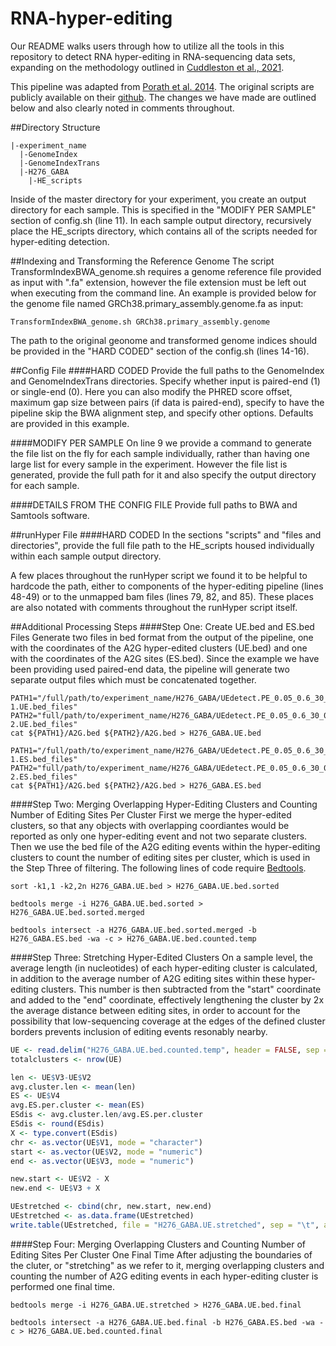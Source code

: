 # RNA-hyper-editing

Our README walks users through how to utilize all the tools in this repository to detect RNA hyper-editing in RNA-sequencing data sets, expanding on the methodology outlined in [Cuddleston et al., 2021](https://www.biorxiv.org/content/10.1101/2021.06.10.447947v1).

This pipeline was adapted from [Porath et al. 2014](https://www.nature.com/articles/ncomms5726). The original scripts are publicly available on their [github](https://github.com/hagitpt/Hyper-editing). The changes we have made are outlined below and also clearly noted in comments throughout.

##Directory Structure

```
|-experiment_name
  |-GenomeIndex
  |-GenomeIndexTrans
  |-H276_GABA
    |-HE_scripts
```
Inside of the master directory for your experiment, you create an output directory for each sample. This is specified in the "MODIFY PER SAMPLE" section of config.sh (line 11). In each sample output directory, recursively place the HE_scripts directory, which contains all of the scripts needed for hyper-editing detection.

##Indexing and Transforming the Reference Genome
The script TransformIndexBWA_genome.sh requires a genome reference file provided as input with ".fa" extension, however the file extension must be left out when executing from the command line. An example is provided below for the genome file named GRCh38.primary_assembly.genome.fa as input:
```unix
TransformIndexBWA_genome.sh GRCh38.primary_assembly.genome
```
The path to the original geonome and transformed genome indices should be provided in the "HARD CODED" section of the config.sh (lines 14-16).

##Config File
####HARD CODED
Provide the full paths to the GenomeIndex and GenomeIndexTrans directories. Specify whether input is paired-end (1) or single-end (0). Here you can also modify the PHRED score offset, maximum gap size between pairs (if data is paired-end), specify to have the pipeline skip the BWA alignment step, and specify other options. Defaults are provided in this example.

####MODIFY PER SAMPLE
On line 9 we provide a command to generate the file list on the fly for each sample individually, rather than having one large list for every sample in the experiment. However the file list is generated, provide the full path for it and also specify the output directory for each sample.

####DETAILS FROM THE CONFIG FILE
Provide full paths to BWA and Samtools software.

##runHyper File
####HARD CODED
In the sections "scripts" and "files and directories", provide the full file path to the HE_scripts housed individually within each sample output directory.

A few places throughout the runHyper script we found it to be helpful to hardcode the path, either to components of the hyper-editing pipeline (lines 48-49) or to the unmapped bam files (lines 79, 82, and 85). These places are also notated with comments throughout the runHyper script itself.

##Additional Processing Steps
####Step One: Create UE.bed and ES.bed Files
Generate two files in bed format from the output of the pipeline, one with the coordinates of the A2G hyper-edited clusters (UE.bed) and one with the coordinates of the A2G sites (ES.bed). Since the example we have been providing used paired-end data, the pipeline will generate two separate output files which must be concatenated together.

```unix
PATH1="/full/path/to/experiment_name/H276_GABA/UEdetect.PE_0.05_0.6_30_0.6_0.1_0.8_0.2/H276_GABA-1.UE.bed_files"
PATH2="full/path/to/experiment_name/H276_GABA/UEdetect.PE_0.05_0.6_30_0.6_0.1_0.8_0.2/H276_GABA-2.UE.bed_files"
cat ${PATH1}/A2G.bed ${PATH2}/A2G.bed > H276_GABA.UE.bed
```

```unix
PATH1="/full/path/to/experiment_name/H276_GABA/UEdetect.PE_0.05_0.6_30_0.6_0.1_0.8_0.2/H276_GABA-1.ES.bed_files"
PATH2="full/path/to/experiment_name/H276_GABA/UEdetect.PE_0.05_0.6_30_0.6_0.1_0.8_0.2/H276_GABA-2.ES.bed_files"
cat ${PATH1}/A2G.bed ${PATH2}/A2G.bed > H276_GABA.ES.bed
```

####Step Two: Merging Overlapping Hyper-Editing Clusters and Counting Number of Editing Sites Per Cluster
First we merge the hyper-edited clusters, so that any objects with overlapping coordiantes would be reported as only one hyper-editing event and not two separate clusters. Then we use the bed file of the A2G editing events within the hyper-editing clusters to count the number of editing sites per cluster, which is used in the Step Three of filtering. The following lines of code require [Bedtools](https://bedtools.readthedocs.io/en/latest/content/bedtools-suite.html).

```unix
sort -k1,1 -k2,2n H276_GABA.UE.bed > H276_GABA.UE.bed.sorted

bedtools merge -i H276_GABA.UE.bed.sorted > H276_GABA.UE.bed.sorted.merged

bedtools intersect -a H276_GABA.UE.bed.sorted.merged -b H276_GABA.ES.bed -wa -c > H276_GABA.UE.bed.counted.temp
```

####Step Three: Stretching Hyper-Edited Clusters
On a sample level, the average length (in nucleotides) of each hyper-editing cluster is calculated, in addition to the average number of A2G editing sites within these hyper-editing clusters. This number is then subtracted from the "start" coordinate and added to the "end" coordinate, effectively lengthening the cluster by 2x the average distance between editing sites, in order to account for the possibility that low-sequencing coverage at the edges of the defined cluster borders prevents inclusion of editing events resonably nearby.

```R
UE <- read.delim("H276_GABA.UE.bed.counted.temp", header = FALSE, sep = "\t")
totalclusters <- nrow(UE)

len <- UE$V3-UE$V2
avg.cluster.len <- mean(len)
ES <- UE$V4
avg.ES.per.cluster <- mean(ES)
ESdis <- avg.cluster.len/avg.ES.per.cluster
ESdis <- round(ESdis)
X <- type.convert(ESdis)
chr <- as.vector(UE$V1, mode = "character")
start <- as.vector(UE$V2, mode = "numeric")
end <- as.vector(UE$V3, mode = "numeric")

new.start <- UE$V2 - X
new.end <- UE$V3 + X

UEstretched <- cbind(chr, new.start, new.end)
UEstretched <- as.data.frame(UEstretched)
write.table(UEstretched, file = "H276_GABA.UE.stretched", sep = "\t", append = FALSE, quote = FALSE, col.names = FALSE, row.names = FALSE)

```

####Step Four: Merging Overlapping Clusters and Counting Number of Editing Sites Per Cluster One Final Time
After adjusting the boundaries of the cluter, or "stretching" as we refer to it, merging overlapping clusters and counting the number of A2G editing events in each hyper-editing cluster is performed one final time.

```unix
bedtools merge -i H276_GABA.UE.stretched > H276_GABA.UE.bed.final

bedtools intersect -a H276_GABA.UE.bed.final -b H276_GABA.ES.bed -wa -c > H276_GABA.UE.bed.counted.final

```

